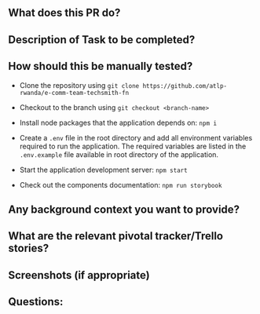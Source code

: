 ## What does this PR do?

## Description of Task to be completed?

## How should this be manually tested?

- Clone the repository using `git clone https://github.com/atlp-rwanda/e-comm-team-techsmith-fn`

- Checkout to the branch using `git checkout <branch-name>`

- Install node packages that the application depends on: `npm i`

- Create a `.env` file in the root directory and add all environment variables required to run the application. The required variables are listed in the `.env.example` file available in root directory of the application.

- Start the application development server: `npm start`

- Check out the components documentation: `npm run storybook`

## Any background context you want to provide?

## What are the relevant pivotal tracker/Trello stories?

## Screenshots (if appropriate)

## Questions:
